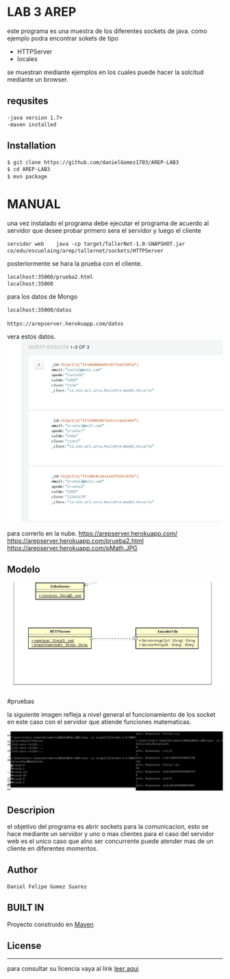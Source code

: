 # LAB 3 AREP
este programa es una muestra de los diferentes sockets de java. como ejemplo podra encontrar sokets de tipo

 - HTTPServer
 - locales

se muestran mediante ejemplos en los cuales puede hacer la solcitud mediante un browser.

## requsites
    -java version 1.7+
    -maven installed

## Installation
 ```sh
$ git clone https://github.com/danielGomez1703/AREP-LAB3
$ cd AREP-LAB3
$ mvn package
```

# MANUAL
  una vez instalado el programa debe ejecutar el programa de acuerdo al servidor que desee probar primero sera el servidor y luego el cliente
 
    servidor web    java -cp target/TallerNet-1.0-SNAPSHOT.jar  co/edu/escuelaing/arep/tallernet/sockets/HTTPServer
 
  posteriormente se hara la prueba con el cliente.

	localhost:35000/prueba2.html
	localhost:35000
	
  para los datos de Mongo 
  
	localhost:35000/datos
	
	https://arepserver.herokuapp.com/datos
   vera estos datos.
 ![datos](https://github.com/danielGomez1703/AREP-LAB3/blob/master/resources/datos.JPG) 
	
  para correrlo en la nube. 
		https://arepserver.herokuapp.com/
		https://arepserver.herokuapp.com/prueba2.html
		https://arepserver.herokuapp.com/pMath.JPG
	
## Modelo
![Modelo](https://github.com/danielGomez1703/AREP-LAB3/blob/master/resources/Umodel.JPG)

   
    
#pruebas 
  
 la siguiente imagen refleja a nivel general el funcionamiento de los socket en este caso con el servidor que atiende funciones matematicas.

![pruebaM](https://github.com/danielGomez1703/AREP-LAB3/blob/master/resources/pMath.JPG)

## Descripion

el objetivo del programa es abrir sockets para la comunicacion, esto se hace mediante un servidor y uno o mas clientes
para el caso del servidor web es el unico caso que alno ser concurrente puede atender mas de un cliente en diferentes momentos.


## Author
    Daniel Felipe Gomez Suarez
    
## BUILT IN
   Proyecto construido en [Maven](https://maven.apache.org/)
## License
----
para consultar su licencia vaya al link 
[leer aqui](https://github.com/danielGomez1703/ARSW-Primer/blob/master/LICENSE.txt)
